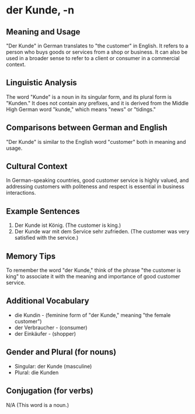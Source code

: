 # der Kunde, -n
## Meaning and Usage
"Der Kunde" in German translates to "the customer" in English. It refers to a person who buys goods or services from a shop or business. It can also be used in a broader sense to refer to a client or consumer in a commercial context.

## Linguistic Analysis
The word "Kunde" is a noun in its singular form, and its plural form is "Kunden." It does not contain any prefixes, and it is derived from the Middle High German word "kunde," which means "news" or "tidings."

## Comparisons between German and English
"Der Kunde" is similar to the English word "customer" both in meaning and usage.

## Cultural Context
In German-speaking countries, good customer service is highly valued, and addressing customers with politeness and respect is essential in business interactions.

## Example Sentences
1. Der Kunde ist König. (The customer is king.)
2. Der Kunde war mit dem Service sehr zufrieden. (The customer was very satisfied with the service.)

## Memory Tips
To remember the word "der Kunde," think of the phrase "the customer is king" to associate it with the meaning and importance of good customer service.

## Additional Vocabulary
- die Kundin - (feminine form of "der Kunde," meaning "the female customer")
- der Verbraucher - (consumer)
- der Einkäufer - (shopper)

## Gender and Plural (for nouns)
- Singular: der Kunde (masculine)
- Plural: die Kunden

## Conjugation (for verbs)
N/A (This word is a noun.)